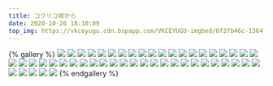 ```yaml
---
title: コクリコ坂から
date: 2020-10-26 18:10:09
top_img: https://vkceyugu.cdn.bspapp.com/VKCEYUGU-imgbed/6f2fb46c-1364-4fdf-ba2b-5b6155717e00.jpg
---
```

{% gallery %}
![](https://pan.mistill.com/图片/吉卜力工作室400/コクリコ坂から/1.jpg)
![](https://pan.mistill.com/图片/吉卜力工作室400/コクリコ坂から/2.jpg)
![](https://pan.mistill.com/图片/吉卜力工作室400/コクリコ坂から/3.jpg)
![](https://pan.mistill.com/图片/吉卜力工作室400/コクリコ坂から/4.jpg)
![](https://pan.mistill.com/图片/吉卜力工作室400/コクリコ坂から/5.jpg)
![](https://pan.mistill.com/图片/吉卜力工作室400/コクリコ坂から/6.jpg)
![](https://pan.mistill.com/图片/吉卜力工作室400/コクリコ坂から/7.jpg)
![](https://pan.mistill.com/图片/吉卜力工作室400/コクリコ坂から/8.jpg)
![](https://pan.mistill.com/图片/吉卜力工作室400/コクリコ坂から/9.jpg)
![](https://pan.mistill.com/图片/吉卜力工作室400/コクリコ坂から/10.jpg)
![](https://pan.mistill.com/图片/吉卜力工作室400/コクリコ坂から/11.jpg)
![](https://pan.mistill.com/图片/吉卜力工作室400/コクリコ坂から/12.jpg)
![](https://pan.mistill.com/图片/吉卜力工作室400/コクリコ坂から/13.jpg)
![](https://pan.mistill.com/图片/吉卜力工作室400/コクリコ坂から/14.jpg)
![](https://pan.mistill.com/图片/吉卜力工作室400/コクリコ坂から/15.jpg)
![](https://pan.mistill.com/图片/吉卜力工作室400/コクリコ坂から/16.jpg)
![](https://pan.mistill.com/图片/吉卜力工作室400/コクリコ坂から/17.jpg)
![](https://pan.mistill.com/图片/吉卜力工作室400/コクリコ坂から/18.jpg)
![](https://pan.mistill.com/图片/吉卜力工作室400/コクリコ坂から/19.jpg)
![](https://pan.mistill.com/图片/吉卜力工作室400/コクリコ坂から/20.jpg)
![](https://pan.mistill.com/图片/吉卜力工作室400/コクリコ坂から/21.jpg)
![](https://pan.mistill.com/图片/吉卜力工作室400/コクリコ坂から/22.jpg)
![](https://pan.mistill.com/图片/吉卜力工作室400/コクリコ坂から/23.jpg)
![](https://pan.mistill.com/图片/吉卜力工作室400/コクリコ坂から/24.jpg)
![](https://pan.mistill.com/图片/吉卜力工作室400/コクリコ坂から/25.jpg)
![](https://pan.mistill.com/图片/吉卜力工作室400/コクリコ坂から/26.jpg)
![](https://pan.mistill.com/图片/吉卜力工作室400/コクリコ坂から/27.jpg)
![](https://pan.mistill.com/图片/吉卜力工作室400/コクリコ坂から/28.jpg)
![](https://pan.mistill.com/图片/吉卜力工作室400/コクリコ坂から/29.jpg)
![](https://pan.mistill.com/图片/吉卜力工作室400/コクリコ坂から/30.jpg)
![](https://pan.mistill.com/图片/吉卜力工作室400/コクリコ坂から/31.jpg)
![](https://pan.mistill.com/图片/吉卜力工作室400/コクリコ坂から/32.jpg)
![](https://pan.mistill.com/图片/吉卜力工作室400/コクリコ坂から/33.jpg)
![](https://pan.mistill.com/图片/吉卜力工作室400/コクリコ坂から/34.jpg)
![](https://pan.mistill.com/图片/吉卜力工作室400/コクリコ坂から/35.jpg)
![](https://pan.mistill.com/图片/吉卜力工作室400/コクリコ坂から/36.jpg)
![](https://pan.mistill.com/图片/吉卜力工作室400/コクリコ坂から/37.jpg)
![](https://pan.mistill.com/图片/吉卜力工作室400/コクリコ坂から/38.jpg)
![](https://pan.mistill.com/图片/吉卜力工作室400/コクリコ坂から/39.jpg)
![](https://pan.mistill.com/图片/吉卜力工作室400/コクリコ坂から/40.jpg)
![](https://pan.mistill.com/图片/吉卜力工作室400/コクリコ坂から/41.jpg)
![](https://pan.mistill.com/图片/吉卜力工作室400/コクリコ坂から/42.jpg)
![](https://pan.mistill.com/图片/吉卜力工作室400/コクリコ坂から/43.jpg)
![](https://pan.mistill.com/图片/吉卜力工作室400/コクリコ坂から/44.jpg)
![](https://pan.mistill.com/图片/吉卜力工作室400/コクリコ坂から/45.jpg)
![](https://pan.mistill.com/图片/吉卜力工作室400/コクリコ坂から/46.jpg)
![](https://pan.mistill.com/图片/吉卜力工作室400/コクリコ坂から/47.jpg)
![](https://pan.mistill.com/图片/吉卜力工作室400/コクリコ坂から/48.jpg)
![](https://pan.mistill.com/图片/吉卜力工作室400/コクリコ坂から/49.jpg)
![](https://pan.mistill.com/图片/吉卜力工作室400/コクリコ坂から/50.jpg)
{% endgallery %}
